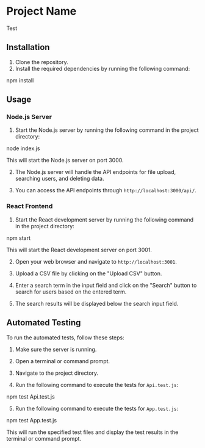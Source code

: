 # Project Name

Test

## Installation

1. Clone the repository.
2. Install the required dependencies by running the following command:

npm install

## Usage

### Node.js Server

1. Start the Node.js server by running the following command in the project directory:

node index.js

   This will start the Node.js server on port 3000.

2. The Node.js server will handle the API endpoints for file upload, searching users, and deleting data.

3. You can access the API endpoints through `http://localhost:3000/api/`.

### React Frontend

1. Start the React development server by running the following command in the project directory:

npm start

   This will start the React development server on port 3001.

2. Open your web browser and navigate to `http://localhost:3001`.

3. Upload a CSV file by clicking on the "Upload CSV" button.

4. Enter a search term in the input field and click on the "Search" button to search for users based on the entered term.

5. The search results will be displayed below the search input field.

## Automated Testing

To run the automated tests, follow these steps:

1. Make sure the server is running.

2. Open a terminal or command prompt.

3. Navigate to the project directory.

4. Run the following command to execute the tests for `Api.test.js`:

npm test Api.test.js

5. Run the following command to execute the tests for `App.test.js`:

npm test App.test.js

This will run the specified test files and display the test results in the terminal or command prompt.
